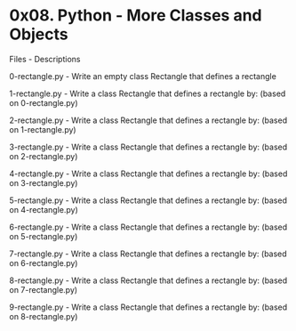 # 0x08. Python - More Classes and Objects


Files - Descriptions


0-rectangle.py - Write an empty class Rectangle that defines a rectangle


1-rectangle.py - Write a class Rectangle that defines a rectangle by: (based on 0-rectangle.py)


2-rectangle.py - Write a class Rectangle that defines a rectangle by: (based on 1-rectangle.py)


3-rectangle.py - Write a class Rectangle that defines a rectangle by: (based on 2-rectangle.py)


4-rectangle.py - Write a class Rectangle that defines a rectangle by: (based on 3-rectangle.py)


5-rectangle.py - Write a class Rectangle that defines a rectangle by: (based on 4-rectangle.py)


6-rectangle.py - Write a class Rectangle that defines a rectangle by: (based on 5-rectangle.py)


7-rectangle.py - Write a class Rectangle that defines a rectangle by: (based on 6-rectangle.py)


8-rectangle.py - Write a class Rectangle that defines a rectangle by: (based on 7-rectangle.py)


9-rectangle.py - Write a class Rectangle that defines a rectangle by: (based on 8-rectangle.py)
